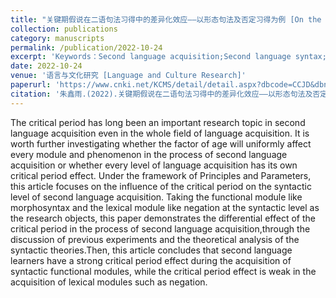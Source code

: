 ```yaml
---
title: "关键期假说在二语句法习得中的差异化效应——以形态句法及否定习得为例 [On the Differential CP Effects in SLA Syntax: from the Acquisition of Morphosyntax to Negation]"
collection: publications
category: manuscripts
permalink: /publication/2022-10-24
excerpt: 'Keywords：Second language acquisition;Second language syntax;Critical period effects;Differential acquisition;'
date: 2022-10-24
venue: '语言与文化研究 [Language and Culture Research]'
paperurl: 'https://www.cnki.net/KCMS/detail/detail.aspx?dbcode=CCJD&dbname=CCJDLAST2&filename=YYWY202203005&uniplatform=OVERSEA&v=0MM8hXJOdyfrGn9fXKScaxdbm_6mRE2gsuTFY6lZBVz0bfoqQ2XsVlOFSpbCFEkM'
citation: '朱鑫雨.(2022).关键期假说在二语句法习得中的差异化效应——以形态句法及否定习得为例.语言与文化研究(03),29-36.'
---
```


The critical period has long been an important research topic in second language acquisition even in the whole field of language acquisition. It is worth further investigating whether the factor of age will uniformly affect every module and phenomenon in the process of second language acquisition or whether every level of language acquisition has its own critical period effect. Under the framework of Principles and Parameters, this article focuses on the influence of the critical period on the syntactic level of second language acquisition. Taking the functional module like morphosyntax and the lexical module like negation at the syntactic level as the research objects, this paper demonstrates the differential effect of the critical period in the process of second language acquisition,through the discussion of previous experiments and the theoretical analysis of the syntactic theories.Then, this article concludes that second language learners have a strong critical period effect during the acquisition of syntactic functional modules, while the critical period effect is weak in the acquisition of lexical modules such as negation.

